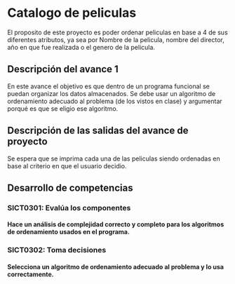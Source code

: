 # Catalogo de peliculas
El proposito de este proyecto es poder ordenar peliculas en base a 4 de sus diferentes atributos, ya sea por Nombre de la pelicula, nombre del director, año en que fue realizada o el genero de la pelicula.  

## Descripción del avance 1
En este avance el objetivo es que dentro de un programa funcional se puedan organizar los datos almacenados. 
Se debe usar un algoritmo de ordenamiento adecuado al problema (de los vistos en clase) y argumentar porqué es que se eligio ese algoritmo.

## Descripción de las salidas del avance de proyecto
Se espera que se imprima cada una de las peliculas siendo ordenadas en base al criterio en que el usuario decidio. 

## Desarrollo de competencias

### SICT0301: Evalúa los componentes
#### Hace un análisis de complejidad correcto y completo para los algoritmos de ordenamiento usados en el programa.

### SICT0302: Toma decisiones
#### Selecciona un algoritmo de ordenamiento adecuado al problema y lo usa correctamente.

